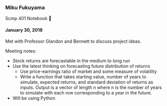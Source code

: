 ### Miku Fukuyama
Scmp 401 Notebook :notebook:

#### January 30, 2018
Met with Professor Glandon and Bennett to discuss project ideas.

Meeting notes:
- Stock returns are forecastable in the medium to long run
- Use the latest thinking on forecasting future distribution of returns
  - Use price-earnings ratio of market and some measure of volatility
  - Write a function that takes starting value, number of years to simulate, expected returns, and standard deviation of returns as inputs. Output is a vector of length n where n is the number of years to simulate with each row corresponding to a year in the future.
- Will be using Python
